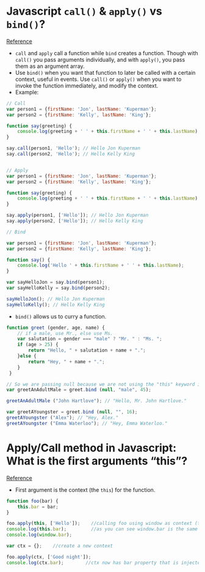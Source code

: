 # Javascript `call()` & `apply()` vs `bind()`?
[Reference](https://stackoverflow.com/questions/15455009/javascript-call-apply-vs-bind)

- `call` and `apply` call a function while `bind` creates a function. Though with `call()` you pass arguments individually, and with `apply()`, you pass them as an argument array.
- Use `bind()` when you want that function to later be called with a certain context, useful in events. Use `call()` or `apply()` when you want to invoke the function immediately, and modify the context.
- Example:

``` js
// Call
var person1 = {firstName: 'Jon', lastName: 'Kuperman'};
var person2 = {firstName: 'Kelly', lastName: 'King'};

function say(greeting) {
    console.log(greeting + ' ' + this.firstName + ' ' + this.lastName);
}

say.call(person1, 'Hello'); // Hello Jon Kuperman
say.call(person2, 'Hello'); // Hello Kelly King


// Apply
var person1 = {firstName: 'Jon', lastName: 'Kuperman'};
var person2 = {firstName: 'Kelly', lastName: 'King'};

function say(greeting) {
    console.log(greeting + ' ' + this.firstName + ' ' + this.lastName);
}

say.apply(person1, ['Hello']); // Hello Jon Kuperman
say.apply(person2, ['Hello']); // Hello Kelly King

// Bind

var person1 = {firstName: 'Jon', lastName: 'Kuperman'};
var person2 = {firstName: 'Kelly', lastName: 'King'};

function say() {
    console.log('Hello ' + this.firstName + ' ' + this.lastName);
}

var sayHelloJon = say.bind(person1);
var sayHelloKelly = say.bind(person2);

sayHelloJon(); // Hello Jon Kuperman
sayHelloKelly(); // Hello Kelly King
```

- `bind()` allows us to curry a function.

``` js
function greet (gender, age, name) {
    // if a male, use Mr., else use Ms.
    var salutation = gender === "male" ? "Mr. " : "Ms. ";
    if (age > 25) {
        return "Hello, " + salutation + name + ".";
    }else {
        return "Hey, " + name + ".";
    }
 }

// So we are passing null because we are not using the "this" keyword in our greet function.
var greetAnAdultMale = greet.bind (null, "male", 45);

greetAnAdultMale ("John Hartlove"); // "Hello, Mr. John Hartlove."

var greetAYoungster = greet.bind (null, "", 16);
greetAYoungster ("Alex"); // "Hey, Alex."​
greetAYoungster ("Emma Waterloo"); // "Hey, Emma Waterloo."
```

# Apply/Call method in Javascript: What is the first arguments “this”?
[Reference](https://stackoverflow.com/questions/29483297/apply-call-method-in-javascript-what-is-the-first-arguments-this)

- First argument is the context (the `this`) for the function.

``` js
function foo(bar) {
    this.bar = bar;
}

foo.apply(this, ['Hello']);    //calling foo using window as context (this = window in global context in browser)
console.log(this.bar);         //as you can see window.bar is the same as this.bar
console.log(window.bar);

var ctx = {};    //create a new context

foo.apply(ctx, ['Good night']);
console.log(ctx.bar);        //ctx now has bar property that is injected from foo function
```
